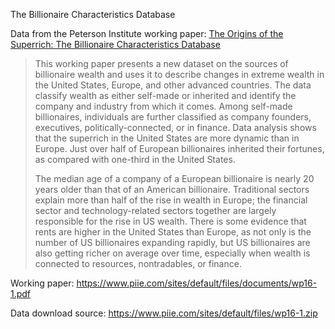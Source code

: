 The Billionaire Characteristics Database

Data from the Peterson Institute working paper: [The Origins of the Superrich: The Billionaire Characteristics Database](https://www.piie.com/publications/working-papers/origins-superrich-billionaire-characteristics-database)

> This working paper presents a new dataset on the sources of billionaire wealth and uses it to describe changes in extreme wealth in the United States, Europe, and other advanced countries. The data classify wealth as either self-made or inherited and identify the company and industry from which it comes. Among self-made billionaires, individuals are further classified as company founders, executives, politically-connected, or in finance. Data analysis shows that the superrich in the United States are more dynamic than in Europe. Just over half of European billionaires inherited their fortunes, as compared with one-third in the United States.
>
> The median age of a company of a European billionaire is nearly 20 years older than that of an American billionaire. Traditional sectors explain more than half of the rise in wealth in Europe; the financial sector and technology-related sectors together are largely responsible for the rise in US wealth. There is some evidence that rents are higher in the United States than Europe, as not only is the number of US billionaires expanding rapidly, but US billionaires are also getting richer on average over time, especially when wealth is connected to resources, nontradables, or finance.

Working paper: https://www.piie.com/sites/default/files/documents/wp16-1.pdf

Data download source: https://www.piie.com/sites/default/files/wp16-1.zip
